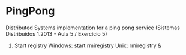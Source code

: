 PingPong
========

Distributed Systems implementation for a ping pong service (Sistemas Distribuídos 1.2013 -  Aula 5 / Exercício 5)

1. Start registry
Windows:	start rmiregistry
Unix:	rmiregistry &